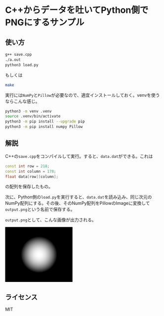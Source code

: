 # C++からデータを吐いてPython側でPNGにするサンプル

## 使い方

```sh
g++ save.cpp
./a.out
python3 load.py
```

もしくは

```sh
make
```

実行には`NumPy`と`Pillow`が必要なので、適宜インストールしておく。venvを使うならこんな感じ。

```sh
python3 -m venv .venv
source .venv/bin/activate
python3 -m pip install --upgrade pip
python3 -m pip install numpy Pillow
```

## 解説

C++の`save.cpp`をコンパイルして実行。すると、`data.dat`ができる。これは

```cpp
const int row = 218;
const int column = 178;
float data[row][column];
```

の配列を保存したもの。

次に、Python側の`load.py`を実行すると、`data.dat`を読み込み、同じ次元のNumPy配列にする。その後、そのNumPy配列をPillowのImageに変換して`output.png`という名前で保存する。

`output.png`として、こんな画像が出力される。

![img/output.png](img/output.png)

## ライセンス

MIT
